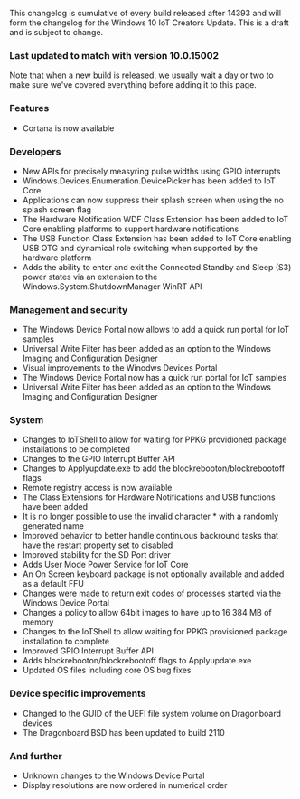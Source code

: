This changelog is cumulative of every build released after 14393 and will form the changelog for the Windows 10 IoT Creators Update. This is a draft and is subject to change.

### Last updated to match with version 10.0.15002
Note that when a new build is released, we usually wait a day or two to make sure we've covered everything before adding it to this page.

### Features
- Cortana is now available

### Developers
- New APIs for precisely measyring pulse widths using GPIO interrupts
- Windows.Devices.Enumeration.DevicePicker has been added to IoT Core
- Applications can now suppress their splash screen when using the no splash screen flag
- The Hardware Notification WDF Class Extension has been added to IoT Core enabling platforms to support hardware notifications
- The USB Function Class Extension has been added to IoT Core enabling USB OTG and dynamical role switching when supported by the hardware platform
- Adds the ability to enter and exit the Connected Standby and Sleep (S3) power states via an extension to the Windows.System.ShutdownManager WinRT API

### Management and security
- The Windows Device Portal now allows to add a quick run portal for IoT samples
- Universal Write Filter has been added as an option to the Windows Imaging and Configuration Designer
- Visual improvements to the Winodws Devices Portal
- The Windows Device Portal now has a quick run portal for IoT samples
- Universal Write Filter has been added as an option to the Windows Imaging and Configuration Designer

### System
- Changes to IoTShell to allow for waiting for PPKG providioned package installations to be completed
- Changes to the GPIO Interrupt Buffer API
- Changes to Applyupdate.exe to add the blockrebooton/blockrebootoff flags
- Remote registry access is now available
- The Class Extensions for Hardware Notifications and USB functions have been added
- It is no longer possible to use the invalid character * with a randomly generated name
- Improved behavior to better handle continuous backround tasks that have the restart property set to disabled
- Improved stability for the SD Port driver
- Adds User Mode Power Service for IoT Core
- An On Screen keyboard package is not optionally available and added as a default FFU
- Changes were made to return exit codes of processes started via the Windows Device Portal
- Changes a policy to allow 64bit images to have up to 16 384 MB of memory
- Changes to the IoTShell to allow waiting for PPKG provisioned package installation to complete
- Improved GPIO Interrupt Buffer API
- Adds blockrebooton/blockrebootoff flags to Applyupdate.exe
- Updated OS files including core OS bug fixes

### Device specific improvements
- Changed to the GUID of the UEFI file system volume on Dragonboard devices
- The Dragonboard BSD has been updated to build 2110

### And further
- Unknown changes to the Windows Device Portal
- Display resolutions are now ordered in numerical order